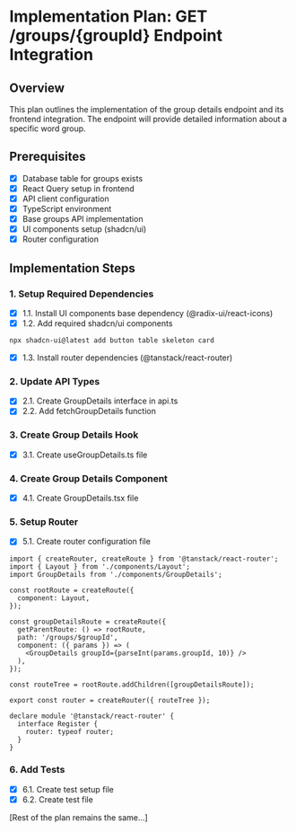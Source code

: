 # Implementation Plan: GET /groups/{groupId} Endpoint Integration

## Overview
This plan outlines the implementation of the group details endpoint and its frontend integration. The endpoint will provide detailed information about a specific word group.

## Prerequisites
- [x] Database table for groups exists
- [x] React Query setup in frontend
- [x] API client configuration
- [x] TypeScript environment
- [x] Base groups API implementation
- [x] UI components setup (shadcn/ui)
- [x] Router configuration

## Implementation Steps

### 1. Setup Required Dependencies
- [x] 1.1. Install UI components base dependency (@radix-ui/react-icons)
- [x] 1.2. Add required shadcn/ui components
```bash
npx shadcn-ui@latest add button table skeleton card
```

- [x] 1.3. Install router dependencies (@tanstack/react-router)

### 2. Update API Types
- [x] 2.1. Create GroupDetails interface in api.ts
- [x] 2.2. Add fetchGroupDetails function

### 3. Create Group Details Hook
- [x] 3.1. Create useGroupDetails.ts file

### 4. Create Group Details Component
- [x] 4.1. Create GroupDetails.tsx file

### 5. Setup Router
- [x] 5.1. Create router configuration file
```typescript:src/router.tsx
import { createRouter, createRoute } from '@tanstack/react-router';
import { Layout } from './components/Layout';
import GroupDetails from './components/GroupDetails';

const rootRoute = createRoute({
  component: Layout,
});

const groupDetailsRoute = createRoute({
  getParentRoute: () => rootRoute,
  path: '/groups/$groupId',
  component: ({ params }) => (
    <GroupDetails groupId={parseInt(params.groupId, 10)} />
  ),
});

const routeTree = rootRoute.addChildren([groupDetailsRoute]);

export const router = createRouter({ routeTree });

declare module '@tanstack/react-router' {
  interface Register {
    router: typeof router;
  }
}
```

### 6. Add Tests
- [x] 6.1. Create test setup file
- [x] 6.2. Create test file

[Rest of the plan remains the same...] 